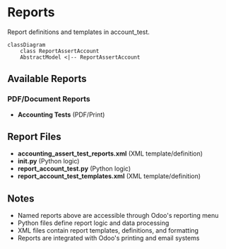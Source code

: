 # Reports

Report definitions and templates in account_test.

```mermaid
classDiagram
    class ReportAssertAccount
    AbstractModel <|-- ReportAssertAccount
```

## Available Reports

### PDF/Document Reports
- **Accounting Tests** (PDF/Print)


## Report Files

- **accounting_assert_test_reports.xml** (XML template/definition)
- **__init__.py** (Python logic)
- **report_account_test.py** (Python logic)
- **report_account_test_templates.xml** (XML template/definition)

## Notes
- Named reports above are accessible through Odoo's reporting menu
- Python files define report logic and data processing
- XML files contain report templates, definitions, and formatting
- Reports are integrated with Odoo's printing and email systems
